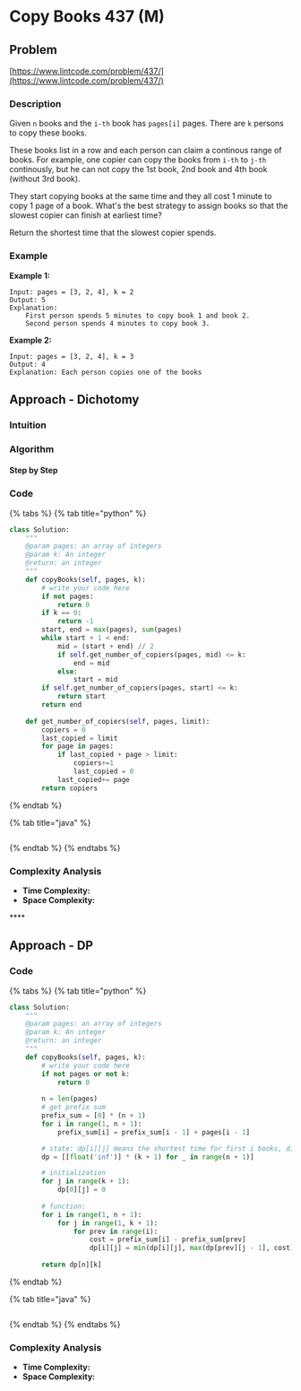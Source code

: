 # Copy Books 437 \(M\)

## Problem

[https://www.lintcode.com/problem/437/](https://www.lintcode.com/problem/437/)

### Description

Given `n` books and the `i-th` book has `pages[i]` pages. There are `k` persons to copy these books.

These books list in a row and each person can claim a continous range of books. For example, one copier can copy the books from `i-th` to `j-th` continously, but he can not copy the 1st book, 2nd book and 4th book \(without 3rd book\).

They start copying books at the same time and they all cost 1 minute to copy 1 page of a book. What's the best strategy to assign books so that the slowest copier can finish at earliest time?

Return the shortest time that the slowest copier spends.

### Example

**Example 1:**

```text
Input: pages = [3, 2, 4], k = 2
Output: 5
Explanation: 
    First person spends 5 minutes to copy book 1 and book 2.
    Second person spends 4 minutes to copy book 3.
```

**Example 2:**

```text
Input: pages = [3, 2, 4], k = 3
Output: 4
Explanation: Each person copies one of the books
```

## Approach - Dichotomy

### Intuition

### Algorithm

#### Step by Step

### Code

{% tabs %}
{% tab title="python" %}
```python
class Solution:
    """
    @param pages: an array of integers
    @param k: An integer
    @return: an integer
    """
    def copyBooks(self, pages, k):
        # write your code here
        if not pages:
            return 0
        if k == 0:
            return -1
        start, end = max(pages), sum(pages)
        while start + 1 < end:
            mid = (start + end) // 2
            if self.get_number_of_copiers(pages, mid) <= k:
                end = mid
            else:
                start = mid
        if self.get_number_of_copiers(pages, start) <= k:
            return start
        return end
    
    def get_number_of_copiers(self, pages, limit):
        copiers = 0
        last_copied = limit
        for page in pages:
            if last_copied + page > limit:
                copiers+=1
                last_copied = 0
            last_copied+= page
        return copiers
```
{% endtab %}

{% tab title="java" %}
```

```
{% endtab %}
{% endtabs %}

### Complexity Analysis

* **Time Complexity:**
* **Space Complexity:**

\*\*\*\*

## Approach - DP

### Code

{% tabs %}
{% tab title="python" %}
```python
class Solution:
    """
    @param pages: an array of integers
    @param k: An integer
    @return: an integer
    """
    def copyBooks(self, pages, k):
        # write your code here
        if not pages or not k:
            return 0
        
        n = len(pages)
        # get prefix sum
        prefix_sum = [0] * (n + 1)
        for i in range(1, n + 1):
            prefix_sum[i] = prefix_sum[i - 1] + pages[i - 1]

        # state: dp[i][j] means the shortest time for first i books, distribute to j ppl 
        dp = [[float('inf')] * (k + 1) for _ in range(n + 1)]

        # initialization 
        for j in range(k + 1):
            dp[0][j] = 0
        
        # function:
        for i in range(1, n + 1):
            for j in range(1, k + 1):
                for prev in range(i):
                    cost = prefix_sum[i] - prefix_sum[prev]
                    dp[i][j] = min(dp[i][j], max(dp[prev][j - 1], cost))
        
        return dp[n][k]
```
{% endtab %}

{% tab title="java" %}
```

```
{% endtab %}
{% endtabs %}

### Complexity Analysis

* **Time Complexity:**
* **Space Complexity:**

